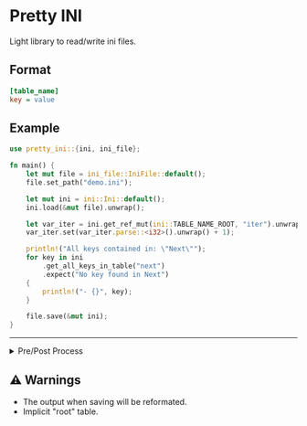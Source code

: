 # Pretty INI

Light library to read/write ini files.

## Format

```ini
[table_name]
key = value
```

## Example

```rust
use pretty_ini::{ini, ini_file};

fn main() {
    let mut file = ini_file::IniFile::default();
    file.set_path("demo.ini");

    let mut ini = ini::Ini::default();
    ini.load(&mut file).unwrap();

    let var_iter = ini.get_ref_mut(ini::TABLE_NAME_ROOT, "iter").unwrap();
    var_iter.set(var_iter.parse::<i32>().unwrap() + 1);

    println!("All keys contained in: \"Next\"");
    for key in ini
        .get_all_keys_in_table("next")
        .expect("No key found in Next")
    {
        println!("- {}", key);
    }

    file.save(&mut ini);
}

```

---
<details>
<summary>Pre/Post Process</summary>

In the IniFile you can add some process using a ProcessAction.

### Pre Process

Called before assigning the file content to the buffer.

```rust
let action = Some(Box::new(|buffer| {
    // Do nothing
    return buffer;
}));

ini_file.add_pre_process(action);
```

### Post Process

Called before saving the file.

```rust
let action = Some(Box::new(|buffer| {
    // Do nothing
    return buffer;
}));

ini_file.add_post_process(action);
```
</details>

## ⚠️ Warnings
- The output when saving will be reformated.
- Implicit "root" table.
